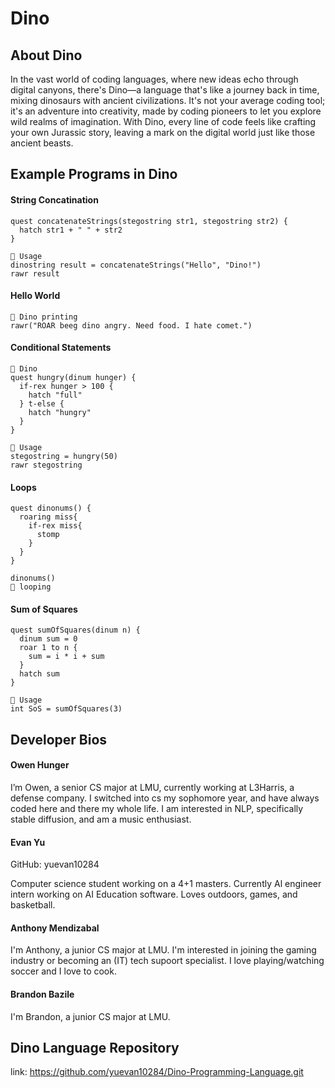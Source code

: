 # Dino

## About Dino 

In the vast world of coding languages, where new ideas echo through digital canyons, there's Dino—a language that's like a journey back in time, mixing dinosaurs with ancient civilizations. It's not your average coding tool; it's an adventure into creativity, made by coding pioneers to let you explore wild realms of imagination. With Dino, every line of code feels like crafting your own Jurassic story, leaving a mark on the digital world just like those ancient beasts.

## Example Programs in Dino 

#### String Concatination 

```
quest concatenateStrings(stegostring str1, stegostring str2) {
  hatch str1 + " " + str2
}

🦖 Usage
dinostring result = concatenateStrings("Hello", "Dino!")
rawr result
```
#### Hello World

```
🦖 Dino printing
rawr("ROAR beeg dino angry. Need food. I hate comet.")
```
#### Conditional Statements

```
🦖 Dino
quest hungry(dinum hunger) {
  if-rex hunger > 100 {
    hatch "full"
  } t-else {
    hatch "hungry"
  }
}

🦖 Usage
stegostring = hungry(50)
rawr stegostring
```
#### Loops  

```
quest dinonums() {
  roaring miss{
    if-rex miss{
      stomp
    }
  }
}

dinonums()
🦖 looping
```
#### Sum of Squares
```
quest sumOfSquares(dinum n) {
  dinum sum = 0
  roar 1 to n {
    sum = i * i + sum
  }
  hatch sum
}

🦖 Usage
int SoS = sumOfSquares(3)
```

## Developer Bios

#### Owen Hunger
I’m Owen, a senior CS major at LMU, currently working at L3Harris, a defense company. I switched into cs my sophomore year, and have always coded here and there my whole life. I am interested in NLP, specifically stable diffusion, and am a music enthusiast.

#### Evan Yu
GitHub: yuevan10284

Computer science student working on a 4+1 masters. Currently Al engineer intern working on AI Education software. Loves outdoors, games, and basketball.

#### Anthony Mendizabal
I'm Anthony, a junior CS major at LMU. I'm interested in joining the gaming industry or becoming an (IT) tech supoort specialist. I love playing/watching soccer and I love to cook.

#### Brandon Bazile
I'm Brandon, a junior CS major at LMU. 


## Dino Language Repository

link: https://github.com/yuevan10284/Dino-Programming-Language.git

